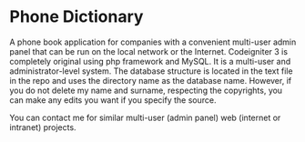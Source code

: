 # Phone Dictionary
A phone book application for companies with a convenient multi-user admin panel that can be run on the local network or the Internet.
Codeigniter 3 is completely original using php framework and MySQL. It is a multi-user and administrator-level system. The database structure is located in the text file in the repo and uses the directory name as the database name. However, if you do not delete my name and surname, respecting the copyrights, you can make any edits you want if you specify the source.

You can contact me for similar multi-user (admin panel) web (internet or intranet) projects.
